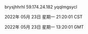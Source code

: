 brysjhhrhl 59.174.24.182 yqqlmgsycl

2022年 05月 23日 星期一 21:20:01 CST

2022年 05月 23日 星期一 13:20:01 GMT
